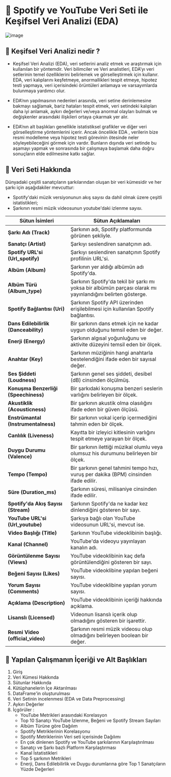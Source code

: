 # 📑 **Spotify ve YouTube Veri Seti ile Keşifsel Veri Analizi (EDA)** 
![image](https://github.com/hamzaugursumer/CapstoneProjectKodlasam/assets/127680099/b1a96964-2cce-4c6e-8171-fc5d32511e87)


## 📌 **Keşifsel Veri Analizi nedir ?** 

* Keşifsel Veri Analizi (EDA), veri setlerini analiz etmek ve araştırmak için kullanılan bir yöntemdir. Veri bilimciler ve Veri analistleri, EDA’yı veri setlerinin temel özelliklerini belirlemek ve görselleştirmek için kullanır. EDA, veri kalıplarını keşfetmeye, anormallikleri tespit etmeye, hipotez testi yapmaya, veri içerisindeki örüntüleri anlamaya ve varsayımlarda bulunmaya yardımcı olur.

* EDA’nın yapılmasının nedenleri arasında, veri setine derinlemesine bakmayı sağlamak, bariz hataları tespit etmek, veri setindeki kalıpları daha iyi anlamak, aykırı değerleri ve/veya anormal olayları bulmak ve değişkenler arasındaki ilişkileri ortaya çıkarmak yer alır.

* EDA’nın alt başlıkları genellikle istatistiksel grafikler ve diğer veri görselleştirme yöntemlerini içerir. Ancak öncelikle EDA , verilerin bize resmi modelleme veya hipotez testi görevinin ötesinde neler söyleyebileceğini görmek için vardır. Bunların dışında veri setinde bu aşamayı yapmak ve sonrasında bir çalışmaya başlamak daha doğru sonuçların elde edilmesine katkı sağlar.

## 📌 **Veri Seti Hakkında**

Dünyadaki çeşitli sanatçıların şarkılarından oluşan bir veri kümesidir ve her şarkı için aşağıdakiler mevcuttur:
* Spotify'daki müzik versiyonunun akış sayısı da dahil olmak üzere çeşitli istatistikleri;
* Şarkının resmi müzik videosunun youtube'daki izlenme sayısı.

| **Sütun İsimleri** | **Sütun Açıklamaları** |
|-------------------------|-----------------------------|
| **Şarkı Adı (Track)**       | Şarkının adı, Spotify platformunda görünen şekliyle. |
| **Sanatçı (Artist)**        | Şarkıyı seslendiren sanatçının adı. |
| **Spotify URL'si (Url_spotify)**  | Şarkıyı seslendiren sanatçının Spotify profilinin URL'si. |
| **Albüm (Album)**           | Şarkının yer aldığı albümün adı Spotify'da. |
| **Albüm Türü (Album_type)** | Şarkının Spotify'da tekil bir şarkı mı yoksa bir albümün parçası olarak mı yayınlandığını belirten gösterge. |
| **Spotify Bağlantısı (Uri)** | Şarkının Spotify API üzerinden erişilebilmesi için kullanılan Spotify bağlantısı. |
| **Dans Edilebilirlik (Danceability)** | Bir şarkının dans etmek için ne kadar uygun olduğunu temsil eden bir değer. |
| **Enerji (Energy)**         | Şarkının algısal yoğunluğunu ve aktivite düzeyini temsil eden bir ölçek. |
| **Anahtar (Key)**           | Şarkının müziğinin hangi anahtarla bestelendiğini ifade eden bir sayısal değer. |
| **Ses Şiddeti (Loudness)** | Şarkının genel ses şiddeti, desibel (dB) cinsinden ölçülmüş. |
| **Konuşma Benzerliği (Speechiness)** | Bir şarkıdaki konuşma benzeri seslerin varlığını belirleyen bir ölçek. |
| **Akustiklik (Acousticness)** | Bir şarkının akustik olma olasılığını ifade eden bir güven ölçüsü. |
| **Enstrümantal (Instrumentalness)** | Bir şarkının vokal içerip içermediğini tahmin eden bir ölçek. |
| **Canlılık (Liveness)**    | Kayıtta bir izleyici kitlesinin varlığını tespit etmeye yarayan bir ölçek. |
| **Duygu Durumu (Valence)** | Bir şarkının ilettiği müzikal olumlu veya olumsuz his durumunu belirleyen bir ölçek. |
| **Tempo (Tempo)**           | Bir şarkının genel tahmini tempo hızı, vuruş per dakika (BPM) cinsinden ifade edilir. |
| **Süre (Duration_ms)**     | Şarkının süresi, milisaniye cinsinden ifade edilir. |
| **Spotify'da Akış Sayısı (Stream)** | Şarkının Spotify'da ne kadar kez dinlendiğini gösteren bir sayı. |
| **YouTube URL'si (Url_youtube)** | Şarkıya bağlı olan YouTube videosunun URL'si, mevcut ise. |
| **Video Başlığı (Title)**  | Şarkının YouTube videoklibinin başlığı. |
| **Kanal (Channel)**         | YouTube'da videoyu yayınlayan kanalın adı. |
| **Görüntülenme Sayısı (Views)** | YouTube videoklibinin kaç defa görüntülendiğini gösteren bir sayı. |
| **Beğeni Sayısı (Likes)**  | YouTube videoklibine yapılan beğeni sayısı. |
| **Yorum Sayısı (Comments)** | YouTube videoklibine yapılan yorum sayısı. |
| **Açıklama (Description)** | YouTube videoklibinin içeriği hakkında açıklama. | 
| **Lisanslı (Licensed)**    | Videonun lisanslı içerik olup olmadığını gösteren bir işarettir. |
| **Resmi Video (official_video)** | Şarkının resmi müzik videosu olup olmadığını belirleyen boolean bir değer. |

## 📌 **Yapılan Çalışmanın İçeriği ve Alt Başlıkları**

1. Giriş
2. Veri Kümesi Hakkında
3. Sütunlar Hakkında
4. Kütüphanelerin İçe Aktarılması
5. DataFrame'in oluşturulması
6. Veri Setinin incelenmesi (EDA ve Data Preprocessing)
7. Aykırı Değerler
8. İçgörüler :
   - YouTube Metrikleri arasındaki Korelasyon
   - Top 10 Sanatçı YouTube İzlenme, Beğeni ve Spotify Stream Sayıları
   - Albüm Türüne göre Dağılım
   - Spotify Metriklerinin Korelasyonu
   - Spotify Metriklerinin Veri seti içerisinde Dağılımı
   - En çok dinlenen Spotify ve YouTube şarkılarının Karşılaştırılması
   - Sanatçı ve Şarkı bazlı Platform Karşılaştırması
   - Kanal İstatistikleri
   - Top 5 şarkının Metrikleri
   - Enerji, Dans Edilebilirlik ve Duygu durumlarına göre Top 1 Sanatçıların Yüzde Değerleri

   
